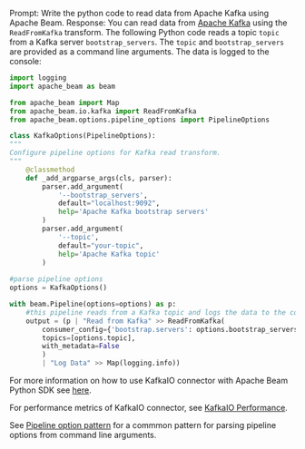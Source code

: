 Prompt:
Write the python code to read data from Apache Kafka using Apache Beam.
Response:
You can read data from [Apache Kafka](https://kafka.apache.org/) using the `ReadFromKafka` transform. The following Python code reads a topic `topic` from a Kafka server `bootstrap_servers`. The `topic` and `bootstrap_servers` are provided as a command line arguments. The data is logged to the console:

```python
import logging
import apache_beam as beam

from apache_beam import Map
from apache_beam.io.kafka import ReadFromKafka
from apache_beam.options.pipeline_options import PipelineOptions

class KafkaOptions(PipelineOptions):
"""
Configure pipeline options for Kafka read transform.
"""
    @classmethod
    def _add_argparse_args(cls, parser):
        parser.add_argument(
            '--bootstrap_servers',
            default="localhost:9092",
            help='Apache Kafka bootstrap servers'
        )
        parser.add_argument(
            '--topic',
            default="your-topic",
            help='Apache Kafka topic'
        )
        
#parse pipeline options
options = KafkaOptions()

with beam.Pipeline(options=options) as p:
    #this pipeline reads from a Kafka topic and logs the data to the console
    output = (p | "Read from Kafka" >> ReadFromKafka(
        consumer_config={'bootstrap.servers': options.bootstrap_servers},
        topics=[options.topic],
        with_metadata=False
        )
        | "Log Data" >> Map(logging.info))
```
For more information on how to use KafkaIO connector with Apache Beam Python SDK see [here](https://beam.apache.org/releases/pydoc/current/apache_beam.io.kafka.html).

For performance metrics of KafkaIO connector, see [KafkaIO Performance](https://beam.apache.org/performance/io/kafka/).

See [Pipeline option pattern](https://beam.apache.org/documentation/patterns/pipeline-options/) for a commmon pattern for parsing pipeline options from command line arguments.